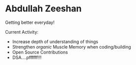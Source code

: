 # Abdullah Zeeshan

Getting better everyday!

Current Activity:

- Increase depth of understanding of things
- Strengthen *organic* Muscle Memory when coding/building
- Open Source Contributions
- DSA....pffffff!!!

<!---
4bdullah7eeshan/4bdullah7eeshan is a ✨ special ✨ repository because its `README.md` (this file) appears on your GitHub profile.
You can click the Preview link to take a look at your changes.
--->
